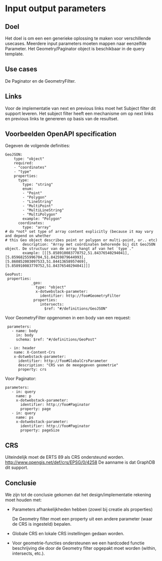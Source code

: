 # Input output parameters

## Doel
	  
Het doel is om een een generieke oplossing te maken voor verschillende usecases.
Meerdere input parameters moeten mappen naar eenzelfde Parameter.
Het Geometry/Paginator object is beschikbaar in de query template.
	  
## Use cases

De Paginator en de GeometryFilter.
	  
## Links

Voor de implementatie van next en previous links moet het Subject filter dit support leveren.
Het subject filter heeft een mechanisme om op next links en previous links te genereren op basis van de resultset.

## Voorbeelden OpenAPI specification

Gegeven de volgende definities: 
```
GeoJSON:
    type: "object"
    required:
    - "coordinates"
    - "type"
    properties:
      type:
        type: "string"
        enum:
        - "Point"
        - "Polygon"
        - "LineString"
        - "MultiPoint"
        - "MultiLineString"
        - "MultiPolygon"
        example: "Polygon"
      coordinates:
        type: "array"
# do *not* set type of array content explicitly (because it may vary and depend on whether
# this Geo object describes point or polygon or multi-point, or.. etc)
        description: "Array met coördinaten behorende bij dit GeoJSON object. De structuur van de array hangt af van het `type`."
        example: [[[5.858910083770752,51.84376540294041],[5.85968255996704,51.84259879644993],[5.860852003097533,51.84413658957469],[5.858910083770752,51.84376540294041]]]
		
GeoPost: 
 properties:
            _geo:
              type: "object"
			  x-dotwebstack-parameter:
                identifier: http://foo#GeometryFilter  
	         properties:
                intersects:
                  $ref: "#/definitions/GeoJSON"
``` 
	  
Voor GeometryFilter  opgenomen in een body van een request:
```
 parameters:
   - name: body
     in: body
     schema: $ref: "#/definitions/GeoPost"
  
  - in: header
    name: X-Content-Crs
    x-dotwebstack-parameter:
      identifier: http://foo#GlobalCrsParameter
	  description: "CRS van de meegegeven geometrie"
      property: crs
```
Voor Paginator:

```
parameters:
   - in: query
     name: p
     x-dotwebstack-parameter:
       identifier: http://foo#Paginator
       property: page
   - in: query
     name: ps
     x-dotwebstack-parameter:
       identifier: http://foo#Paginator
       property: pageSize
``` 


## CRS

Uiteindelijk moet de ERTS 89 als CRS ondersteund worden.
http://www.opengis.net/def/crs/EPSG/0/4258
De aanname is dat GraphDB dit support.

## Conclusie

We zijn tot de conclusie gekomen dat het design/implementatie rekening moet houden met:
-	Parameters afhankelijkheden hebben (zowel bij creatie als properties)

     De Geometry filter moet een property uit een andere parameter (waar de CRS is ingesteld) bepalen.

-	Globale CRS en lokale CRS instellingen gedaan worden. 
-	Voor geometrie-functies ondersteunen we een hardcoded functie beschrijving die door de Geometry filter opgepakt moet worden (within, intersects, etc.).
